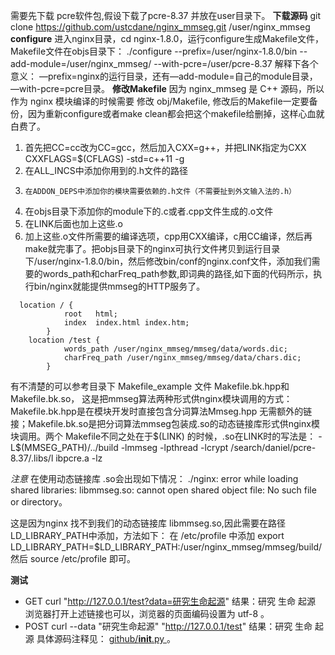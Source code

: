  需要先下载 pcre软件包,假设下载了pcre-8.37 并放在user目录下。
  **下载源码**
 git clone  https://github.com/ustcdane/nginx_mmseg.git  /user/nginx_mmseg
**configure**
进入nginx目录，cd nginx-1.8.0，运行configure生成Makefile文件，Makefile文件在objs目录下：
./configure  --prefix=/user/nginx-1.8.0/bin --add-module=/user/nginx_mmseg/  --with-pcre=/user/pcre-8.37
解释下各个意义：
—prefix=nginx的运行目录，还有—add-module=自己的module目录，—with-pcre=pcre目录。
**修改Makefile**
因为 nginx_mmseg 是 C++ 源码，所以作为 nginx 模块编译的时候需要 修改 obj/Makefile,
修改后的Makefile一定要备份，因为重新configure或者make clean都会把这个makefile给删掉，这样心血就白费了。
1.	首先把CC=cc改为CC=gcc，然后加入CXX=g++，并把LINK指定为CXX
CXXFLAGS=$(CFLAGS) -std=c++11 -g
2.	在ALL_INCS中添加你用到的.h文件的路径
3.     在ADDON_DEPS中添加你的模块需要依赖的.h文件（不需要扯到外文输入法的.h）
4.	在objs目录下添加你的module下的.c或者.cpp文件生成的.o文件 
5.    在LINK后面也加上这些.o
6.    加上这些.o文件所需要的编译选项，cpp用CXX编译，c用CC编译，然后再make就完事了。把objs目录下的nginx可执行文件拷贝到运行目录下/user/nginx-1.8.0/bin，然后修改bin/conf的nginx.conf文件，添加我们需要的words_path和charFreq_path参数,即词典的路径,如下面的代码所示，执行bin/nginx就能提供mmseg的HTTP服务了。
```
  location / { 
            root   html;
            index  index.html index.htm;
        }   
    location /test {
            words_path /user/nginx_mmseg/mmseg/data/words.dic;
            charFreq_path /user/nginx_mmseg/mmseg/data/chars.dic; 
        }   
```
有不清楚的可以参考目录下 Makefile_example 文件 Makefile.bk.hpp和 Makefile.bk.so，
这是把mmseg算法两种形式供nginx模块调用的方式：Makefile.bk.hpp是在模块开发时直接包含分词算法Mmseg.hpp 无需额外的链接；Makefile.bk.so是把分词算法mmseg包装成.so的动态链接库形式供nginx模块调用。两个 Makefile不同之处在于\$(LINK) 的时候，.so在LINK时的写法是：
\-L$(MMSEG_PATH)/../build -lmmseg -lpthread -lcrypt /search/daniel/pcre-8.37/.libs/l     ibpcre.a -lz

*注意* 在使用动态链接库 .so会出现如下情况：
./nginx: error while loading shared libraries: libmmseg.so: cannot open shared object file: No such file or directory。

这是因为nginx 找不到我们的动态链接库 libmmseg.so,因此需要在路径LD_LIBRARY_PATH中添加，方法如下：
在 /etc/profile 中添加
export LD_LIBRARY_PATH=\$LD_LIBRARY_PATH:/user/nginx_mmseg/mmseg/build/
然后 source /etc/profile 即可。

**测试**

- GET
curl "http://127.0.0.1/test?data=研究生命起源"
结果：研究 生命 起源
浏览器打开上述链接也可以，浏览器的页面编码设置为 utf-8 。
- POST
curl --data "研究生命起源" "http://127.0.0.1/test"
结果：研究 生命 起源
具体源码注释见：
<a href="https://github.com/ustcdane/nginx_mmseg" target="_blank"> github/__init__.py </a>。